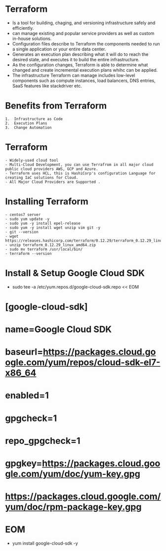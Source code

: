 # Terraform 
- Is a tool for building, chaging, and versioning infrastructure safely and efficiently. 
- can manage existing and popular service providers as well as custom in-house solutions.
- Configuration files describe to Terraform the components needed to run a single application or your entire data center.
- Generates an execution plan describing what it will do to reach the desired state, and executes it to build the entire infrastructure. 
- As the configuration changes, Terraform is able to determine what changed and create incremental execution plans whihc can be applied. 
- The infrastructure Terraform can manage includes low-level components such as compute instances, load balancers, DNS entries, SaaS features like stackdriver etc.
# Benefits from Terraform
    1.  Infrastructure as Code
    2.  Execution Plans
    3.  Change Automation

#  Terraform 
    - Widely-used cloud tool 
    - Multi-Cloud Development, you can use Terrafrom in all major cloud public cloud providers AWS, GCP and Azure.
    - Terraform uses HCL, this is HashiCorp's configuration Language for creating IaC solutions for Cloud. 
    - All Major Cloud Providers are Supported .

# Installing Terraform 
    - centos7 server 
    - sudo yum update -y 
    - sudo yum -y install epel-release
	- sudo yum -y install wget unzip vim git -y
	- git --version
	- wget https://releases.hashicorp.com/terraform/0.12.29/terraform_0.12.29_linux_amd64.zip
	- unzip terraform_0.12.29_linux_amd64.zip
    - sudo mv terraform /usr/local/bin/
	- terraform --version

# Install & Setup Google Cloud SDK
- sudo tee -a /etc/yum.repos.d/google-cloud-sdk.repo << EOM

# [google-cloud-sdk]
# name=Google Cloud SDK
# baseurl=https://packages.cloud.google.com/yum/repos/cloud-sdk-el7-x86_64
# enabled=1
# gpgcheck=1
# repo_gpgcheck=1
# gpgkey=https://packages.cloud.google.com/yum/doc/yum-key.gpg
#       https://packages.cloud.google.com/yum/doc/rpm-package-key.gpg
# EOM

- yum install google-cloud-sdk -y